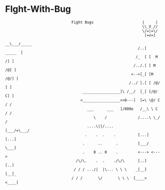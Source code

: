 # FIght-With-Bug

                                  Fight Bugs                      |     |
                                                                  \\_V_//
                                                                  \/=|=\/
                                                                   [=v=]
                                                                 __\___/_____
                                                                /..[  _____  ]
                                                               /_  [ [  M /] ]
                                                              /../.[ [ M /@] ]
                                                             <-->[_[ [M /@/] ]
                                                            /../ [.[ [ /@/ ] ]
                                       _________________]\ /__/  [_[ [/@/ C] ]
                                      <_________________>>0---]  [=\ \@/ C / /
                                         ___      ___   ]/000o   /__\ \ C / /
                                            \    /              /....\ \_/ /
                                         ....\||/....           [___/=\___/
                                        .    .  .    .          [...] [...]
                                       .      ..      .         [___/ \___]
                                       .    0 .. 0    .         <---> <--->
                                    /\/\.    .  .    ./\/\      [..]   [..]
                                   / / / .../|  |\... \ \ \    _[__]   [__]_
                                  / / /       \/       \ \ \  [____>   <____]
